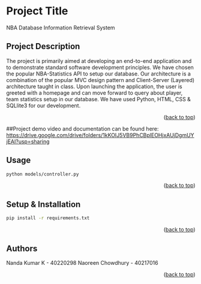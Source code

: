 
# Project Title

NBA Database Information Retrieval System

## Project Description

The project is primarily aimed at developing an end-to-end application and to demonstrate standard software development principles. We have chosen the popular NBA-Statistics API to setup our database. Our architecture is a combination of the popular MVC design pattern and Client-Server (Layered) architecture taught in class. Upon launching the application, the user is greeted with a homepage and can move forward to query about player, team statistics setup in our database. We have used Python, HTML, CSS & SQLlite3 for our development.
<p align="right">(<a href="#readme-top">back to top</a>)</p>

##Project demo video and documentation can be found here:
https://drive.google.com/drive/folders/1kKOIJ5VB9PhCBplEOHjxAUjDgmUYjEAI?usp=sharing

## Usage

```sh
python models/controller.py 
```
<p align="right">(<a href="#readme-top">back to top</a>)</p>

## Setup & Installation 

```sh
pip install -r requirements.txt
```
<p align="right">(<a href="#readme-top">back to top</a>)</p>


## Authors

Nanda Kumar K - 40220298 
Naoreen Chowdhury - 40217016
<p align="right">(<a href="#readme-top">back to top</a>)</p>



